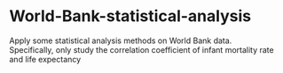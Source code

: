 # World-Bank-statistical-analysis
Apply some statistical analysis methods on World Bank data.  
Specifically, only study the correlation coefficient of infant mortality rate and life expectancy
